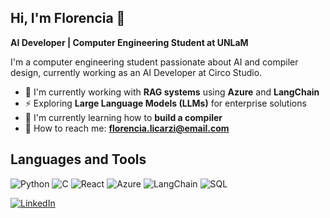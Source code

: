 ## Hi, I'm Florencia 👋
**AI Developer | Computer Engineering Student at UNLaM**

I'm a computer engineering student passionate about AI and compiler design, currently working as an AI Developer at Circo Studio.

- 🤖 I'm currently working with **RAG systems** using **Azure** and **LangChain**
- ⚡ Exploring **Large Language Models (LLMs)** for enterprise solutions
- 🔧 I'm currently learning how to **build a compiler**
- 💬 How to reach me: **florencia.licarzi@email.com**

## Languages and Tools

![Python](https://img.shields.io/badge/-Python-3776AB?style=flat-square&logo=python&logoColor=white)
![C](https://img.shields.io/badge/-C-A8B9CC?style=flat-square&logo=c&logoColor=black)
![React](https://img.shields.io/badge/-React-61DAFB?style=flat-square&logo=react&logoColor=black)
![Azure](https://img.shields.io/badge/-Azure-0078D4?style=flat-square&logo=microsoft-azure&logoColor=white)
![LangChain](https://img.shields.io/badge/-LangChain-121212?style=flat-square&logo=chainlink&logoColor=white)
![SQL](https://img.shields.io/badge/-SQL-4479A1?style=flat-square&logo=mysql&logoColor=white)

[![LinkedIn](https://img.shields.io/badge/-LinkedIn-0077B5?style=flat-square&logo=linkedin&logoColor=white)](https://www.linkedin.com/in/florencia-licarzi/)
